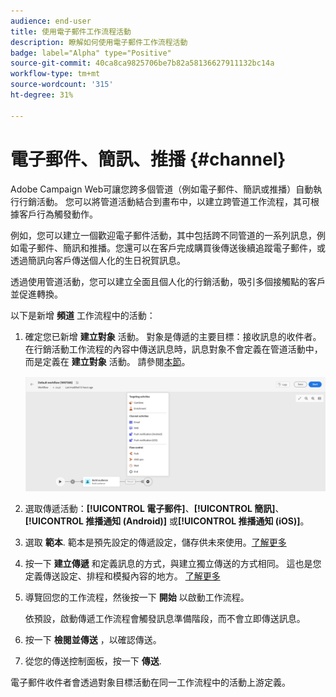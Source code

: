 ```yaml
---
audience: end-user
title: 使用電子郵件工作流程活動
description: 瞭解如何使用電子郵件工作流程活動
badge: label="Alpha" type="Positive"
source-git-commit: 40ca8ca9825706be7b82a58136627911132bc14a
workflow-type: tm+mt
source-wordcount: '315'
ht-degree: 31%

---
```



# 電子郵件、簡訊、推播 {#channel}

Adobe Campaign Web可讓您跨多個管道（例如電子郵件、簡訊或推播）自動執行行銷活動。 您可以將管道活動結合到畫布中，以建立跨管道工作流程，其可根據客戶行為觸發動作。

例如，您可以建立一個歡迎電子郵件活動，其中包括跨不同管道的一系列訊息，例如電子郵件、簡訊和推播。您還可以在客戶完成購買後傳送後續追蹤電子郵件，或透過簡訊向客戶傳送個人化的生日祝賀訊息。

透過使用管道活動，您可以建立全面且個人化的行銷活動，吸引多個接觸點的客戶並促進轉換。

以下是新增 **頻道** 工作流程中的活動：

1. 確定您已新增 **建立對象** 活動。 對象是傳遞的主要目標：接收訊息的收件者。 在行銷活動工作流程的內容中傳送訊息時，訊息對象不會定義在管道活動中，而是定義在 **建立對象** 活動。 請參閱[本節](build-audience.md)。

   ![](../../msg/assets/add-delivery-in-wf.png)

1. 選取傳遞活動：**[!UICONTROL 電子郵件]**、**[!UICONTROL 簡訊]**、**[!UICONTROL 推播通知 (Android)]** 或&#x200B;**[!UICONTROL 推播通知 (iOS)]**。

1. 選取 **範本**. 範本是預先設定的傳遞設定，儲存供未來使用。[了解更多](../../msg/delivery-template.md)

1. 按一下 **建立傳遞** 和定義訊息的方式，與建立獨立傳送的方式相同。 這也是您定義傳送設定、排程和模擬內容的地方。 [了解更多](../../msg/gs-message.md)

1. 導覽回您的工作流程，然後按一下 **開始** 以啟動工作流程。

   依預設，啟動傳遞工作流程會觸發訊息準備階段，而不會立即傳送訊息。

1. 按一下 **檢閱並傳送** ，以確認傳送。

1. 從您的傳送控制面板，按一下 **傳送**.

<!--
description, which use case you can perform (common other activities that you can link before of after the activity)

how to add and configure the activity

example of a configured activity within a workflow
The Email delivery activity allows you to configure the sending an email in a workflow. 

-->



<!-- Scheduled emails available?

This can be a single send email and sent just once, or it can be a recurring email.
* Single send emails are standard emails, sent once.
* Recurring emails allow you to send the same email multiple times to different targets over a defined period. You can aggregate the deliveries per period in order to get reports that correspond to your needs.

When linked to a scheduler, you can define recurring emails.-->

電子郵件收件者會透過對象目標活動在同一工作流程中的活動上游定義。

<!--The message preparation is triggered according to the workflow execution parameters. From the message dashboard, you can select whether to request or not a manual confirmation to send the message (required by default). You can start the workflow manually or place a scheduler activity in the workflow to automate execution.-->
